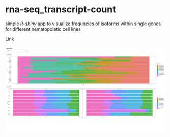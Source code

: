 # rna-seq_transcript-count
 simple *R-shiny* app to visualize frequncies of isoforms within single genes for different hematopoietic cell lines
 
 
 [Link](https://sankaranlab.shinyapps.io/gene_isoform/)

 ![example](/images/example.png)

 
